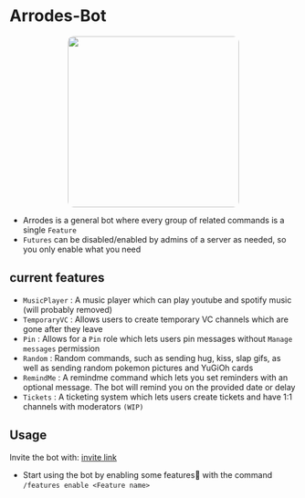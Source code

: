 # Arrodes-Bot
<p align="center">
<img src="https://cdn.discordapp.com/attachments/894682213831016529/955602024559443988/round.png" style="width: 300px; height: 300px; margin:auto; border-radius: 10px">
</p>

- Arrodes is a general bot where every group of related commands is a single `Feature` 
- `Futures` can be disabled/enabled by admins of a server as needed, so you only enable what you need 

## current features
- `MusicPlayer` : A music player which can play youtube and spotify music (will probably removed)
- `TemporaryVC` : Allows users to create temporary VC channels which are gone after they leave
- `Pin` : Allows for a `Pin` role which lets users pin messages without `Manage messages` permission
- `Random` : Random commands, such as sending hug, kiss, slap gifs, as well as sending random pokemon pictures and YuGiOh cards
- `RemindMe` : A remindme command which lets you set reminders with an optional message. The bot will remind you on the provided date or delay
- `Tickets` : A ticketing system which lets users create tickets and have 1:1 channels with moderators `(WIP)`

## Usage
Invite the bot with: [invite link](https://discord.com/api/oauth2/authorize?client_id=947003162487836693&permissions=8&scope=bot%20applications.commands)

- Start using the bot by enabling some features🙂 with the command `/features enable <Feature name>`
